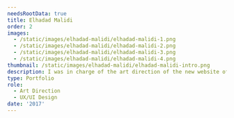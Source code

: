 ```yaml
---
needsRootData: true
title: Elhadad Malidi
order: 2
images:
  - /static/images/elhadad-malidi/elhadad-malidi-1.png
  - /static/images/elhadad-malidi/elhadad-malidi-2.png
  - /static/images/elhadad-malidi/elhadad-malidi-3.png
  - /static/images/elhadad-malidi/elhadad-malidi-4.png
thumbnail: /static/images/elhadad-malidi/elhadad-malidi-intro.png
description: I was in charge of the art direction of the new website of Elhadad Malidi, a webdeveloper and student at HETIC.
type: Portfolio
role:
  - Art Direction
  - UX/UI Design
date: '2017'
---
```

